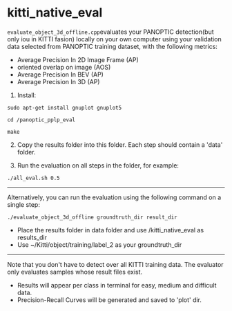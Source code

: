# kitti_native_eval

`evaluate_object_3d_offline.cpp`evaluates your PANOPTIC detection(but only iou in KITTI fasion) locally on your own computer using your validation data selected from PANOPTIC training dataset, with the following metrics:

- Average Precision In 2D Image Frame (AP)
- oriented overlap on image (AOS)
- Average Precision In BEV (AP)
- Average Precision In 3D (AP)

1. Install:
```
sudo apt-get install gnuplot gnuplot5

cd /panoptic_pplp_eval

make
```

2. Copy the results folder into this folder. Each step should contain a 'data' folder.

3. Run the evaluation on all steps in the folder, for example:
```
./all_eval.sh 0.5
```
---
Alternatively, you can run the evaluation using the following command on a single step:
```
./evaluate_object_3d_offline groundtruth_dir result_dir
```

- Place the results folder in data folder and use /kitti_native_eval as results_dir
- Use ~/Kitti/object/training/label_2  as your groundtruth_dir

---

Note that you don't have to detect over all KITTI training data. The evaluator only evaluates samples whose result files exist.

- Results will appear per class in terminal for easy, medium and difficult data.
- Precision-Recall Curves will be generated and saved to 'plot' dir.
